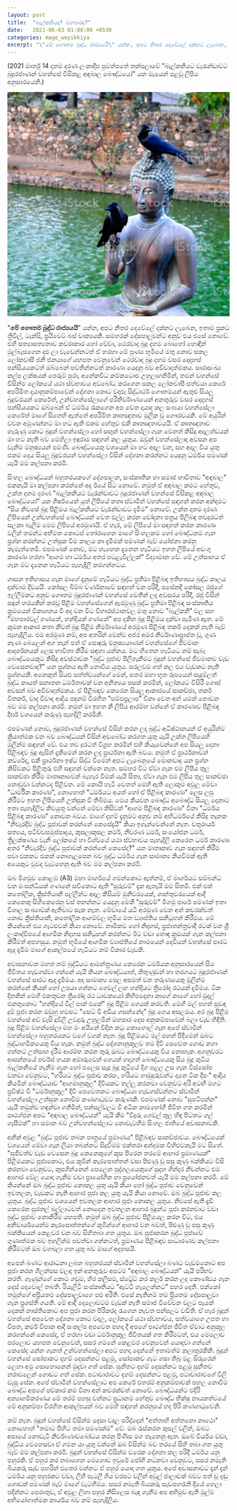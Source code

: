 ```yaml
---
layout: post
title:  "බැල්කනියද? මහපාරද?"
date:   2021-06-03 01:00:00 +0530
categories: mage_weyikkiya
excerpt: "\"මේ ගෞතම බුද්ධ රාජ්‍යයයි\" යන්න, අපට නිතර දෙවේලේ දක්නට ලැබෙන, ඉතාම ප්‍රකට ත්‍රීවීල්, ටැක්සි, ප්‍රයිවෙට් බස් වාක්‍යයකි. සමහරක් දේසපාලුවන්ට අනුව එය එසේ නොවේ. එහි සත්‍යාසත්‍යතාව කවරාකාර හෝ වේවා, ථෙරවාද බුදු දහම බොහෝ හොඳින් මුල්බැසගෙන දළු ලා වැඩෙන්නටත් ඒ හරහා මේ පුණ්‍ය භූමියේ මතු නොව සකල ලෝකවාසී ජනී ජනයාගේ යහපත වෙනුවෙන් ථෙරවාද බුදු දහම වසර දෙදහස් පන්සියයකටත් ඔබ්බෙන් පවතින්නටත් කාරණා යෙදුනු බව අවිවාදාත්මකය..."
---
```


(2021 මාර්තු 14 දාතම දරණ ලංකාදීප පුවත්පතේ තක්සලාවේ "බැල්කනියට වැරැන්ඩාවට බුදුරජාණන් වහන්සේ විසිකළ අඳබාල බෞද්ධයෝ" යන මැයෙන් පළවූ ලිපිය අනුසාරයෙනි.)

![Buddha Statue on Outdoors in Colombo (Image: https://www.istockphoto.com/photo/buddha-statues-in-seema-malaka-temple-colombo-sri-lanka-gm836128528-135973237)](/assets/img/posts/buddha-statue-on-balcony/title.jpg#center)

"**මේ ගෞතම බුද්ධ රාජ්‍යයයි**" යන්න, අපට නිතර දෙවේලේ දක්නට ලැබෙන, ඉතාම ප්‍රකට ත්‍රීවීල්, ටැක්සි, ප්‍රයිවෙට් බස් වාක්‍යයකි. සමහරක් දේසපාලුවන්ට අනුව එය එසේ නොවේ. එහි සත්‍යාසත්‍යතාව කවරාකාර හෝ වේවා, ථෙරවාද බුදු දහම බොහෝ හොඳින් මුල්බැසගෙන දළු ලා වැඩෙන්නටත් ඒ හරහා මේ පුණ්‍ය භූමියේ මතු නොව සකල ලෝකවාසී ජනී ජනයාගේ යහපත වෙනුවෙන් ථෙරවාද බුදු දහම වසර දෙදහස් පන්සියයකටත් ඔබ්බෙන් පවතින්නටත් කාරණා යෙදුනු බව අවිවාදාත්මකය. සාරාසංඛ්‍ය කල්ප ලක්ෂයක් පෙරුම් පුරා, අනේකවිධ කම්කටොළු උහුලාගනිමින්, තමන් වහන්සේ විසින්ම ලෝකයේ යථා ස්වභාවය අවබෝධ කරගෙන සකල ලෝකවාසී සත්වයා කෙරේ අපරිමිත දයානුකම්පාවෙන් දේශනා කොට වදාළූ සිද්ධාර්ථ ගෞතමයන් ඇතුළු සියලු බුදුවරයන් කෙරේත්, උන්වහන්සේලාගේ පරිනිර්වාණයෙන් අනතුරුව වසර දෙදහස් පන්සියයකට ඔබ්බෙන් ඒ ධර්මය රැකගෙන අප වෙත දායාද කල සංඝයා වහන්සේලා කෙරේත් මාගේ සිතෙහි ඇත්තේ අපරිමිත කෘතඥතාව මූලික වූ ගෞරවයකි. මේ අයුරින් වචන අමුණන්නට මා හට ඇති එකම හේතුව එකී කෘතඥතාවයයි. ඒ කෘතඥතාව හැරුණු කොට බුදුන් වහන්සේලා හෝ සඟුන් වහන්සේලා ගැන වෙනත් කිසිදු අදාලත්වයක් මා හට නැති බව මෙහිලා ඉඳුරාම සඳහන් කල යුතුය. ඔවුන් වහන්සේලාද අවසන අප වැනිම මනුෂ්‍යයන් පමණි. බෞද්ධයෙකු වශයෙන් මා හට අදාල වන, සහ අදාල විය යුතු එකම දෙය සියලු බුදුවරයන් වහන්සේලා විසින් දේශනා කරන්නට යෙදුනු ධර්මය පමණක් යැයි මම කල්පනා කරමි.

සිංහල බෞද්ධයන් බහුතරයකගේ දේශපාලන, සංස්කෘතික හා සමාජ භාවිතාව "අඳබාල" එකකැයි මා කල්පනා කරන්නේ අද ඊයේ සිට නොවේ. නමුත් ඒ අඳබාල කමට හේතුව, උක්ත දාතම දරණ "බැල්කනියට වැරැන්ඩාවට බුදුරජාණන් වහන්සේ විසිකළ අඳබාල බෞද්ධයෝ" යන ශීර්ෂයෙන් යුත් ලිපියේ කතෘ ස්වාමීන් වහන්සේ සඳහන් කරන අන්දමට "සිය නිවසේ බුදු පිළිමය බැල්කනියට වැරැන්ඩාවට දැමීම" නොවේ. උක්ත දාතම දරණ ලිපියෙන් උන්වහන්සේ බෞද්ධයන් වෙත එල්ල කරන චෝදනා පත්‍රය පිලිබඳ තවදුරටත් සලකා බැලීම මෙම ලිපියේ අරමුණයි. ඒ හැර, මේ ලිපියේ මා සඳහන් කරන කාරණා වලින් තමන්ට අභිමත කොටස් තෝරාගෙන මාගේ සිංහලකම හෝ බෞද්ධකම ගැන ප්‍රශ්න කරන්නට උත්සුක වීම කාලය කා දැමීමක් පමණක් බැව් යෝජනා කරනු කැමැත්තෙමි. එපමණක් නොව, මට හැඟෙන දැනෙන හැටියට ඉහත ලිපියේ අඩංගු කාරණා හරහා "ආගම හා ධර්මය අතර පටළැවිල්ලක්" විද්‍යාමාන වේ. මේ උත්සාහය ඒ ගැන මට දැනෙන හැටියට පැහැදිලි කරගන්නටය.

ශාසන ඉතිහාසය ගැන මාගේ දැනුමේ හැටියට බුද්ධ ප්‍රතිමා පිළිබඳ ඉතිහාසය බුද්ධ කාලය දක්වාම දිවයයි. කෝසල බිම්බ වර්ණනාවේ සඳහන් වන පරිදී, පසේනදී කෝසල රජුගේ ඉල්ලීමකට අනුව ගෞතම බුදුරජාණන් වහන්සේ වෙතින් ලද අවසරය පරිදී, රජු විසින් සඳුන් හරයකින් කරවූ පිළිම වහන්සේගෙන් ඇරඹුණු බුද්ධ ප්‍රතිමා පිළිබඳ සංස්කෘතිය ක්‍රමයෙන් විකාශනය වී අද වන විට විහාරස්ථානවල මතු නොව "බැල්කනි" වල සහ "මහපාරවල් ගණනේ, හන්දියක් ගණනේ" අප දකින බුදු පිළිමය දක්වා පැමිණ ඇත. මේ කුමන ආකාර කතා කීවත් බුදු පිළිම නිර්මාණයේ අරමුණ පිළිබඳ තර්ක දෙකක් නැති බැව් පැහැදිලිය. එම අරමුණ නම්, අප අතරින් වෙන්ව අජර අමර නිර්වාණාප්‍රාප්ත වූ, ගුණ නැණ බෙලෙන් අග තැන් පත් ඒ සොඳුරු මනුෂ්‍යයාණන් වහන්සේගේ ජීවමාන ආදර්ශනයක් ලෙස භාවිතා කිරීම සඳහා යන්නය. මට හිතෙන හැටියට නම් සැබෑ බෞද්ධයෙකුට කිසිදු අවස්ථාවක "බුද්ධ පූජාව පිලිගැනීමට බුදුන් වහන්සේ ජීවමානව වැඩ වෙසෙනවාද?" යන ප්‍රශ්නය ඇති නොවිය යුතුය. සරලවම ගත් කල එය වැඩකට නැති ප්‍රශ්නයකි. අනෙකුත් සියළු සත්ත්වයන්ගේ මෙන්, සතර මහා භූත රූපයෙන් සැදුම්ලත් බුද්ධ කායත් සනාතන ධර්මතාවක් වන අනිත්‍යය පසක් කරමින්, ලෝකයට විසිරී ගොස් අවසන් බව අවිවාදාත්මකය. ඒ පිළිබඳව කෙරෙන සියලු ආකාරයේ සාකච්ඡා, තර්ක විතර්ක, වාද විවාද ආදිය පදනම් විරහිත "සම්ඵප්‍රලාප" විනා වෙන අන් යමක් නොවන බව මම කල්පනා කරමි. නමුත් මා ඉහත කී ලිපිය ආරම්භ වන්නේ ඒ කාරණාව පිළිබඳ දීර්ඝ වශයෙන් කරුණු පැහදිලි කරමිනි.

එපමණක් නොව, බුදුරජාණන් වහන්සේ විසින් කරන ලද බුද්ධ අධිෂ්ඨානයන් ඒ අයුරින්ම ක්‍රියාත්මක වන බව බෞද්ධයන් විසින් අවබෝධ කරගත යුතු යැයි උක්ත ලිපියෙහි මුලින්ම සඳහන් වේ. එය තව දුරටත් විග්‍රහ කරමින් එහි කියැවෙන්නේ අප සියලු දෙනා පිළිබඳව බුදු ඇසින් දැකීමෙන් කරන ලද ප්‍රාර්ථනා ඇති බවය. නමුත් ඒ ප්‍රාර්ථනාවන් කවරේද, එකී ප්‍රාර්ථනා ඉෂ්ට සිද්ධ වීමෙන් අපට ලැබෙනුයේ මොනවාද යන ප්‍රශ්න කිසිවකට පිළිතුරු එහි සඳහන් වන්නෙ නැත. සමහර විට ඒවා ගැන එම ලිපිය තුල සාකච්ඡා කිරීම මාතෘකාවෙන් බැහැර වීමක් යැයි සිතා, ඒවා ගැන එම ලිපිය තුල සාකච්ඡා නොවූවා වන්නටද පිළිවන. මේ කොයි හැටි වෙතත් මෙහි ඇති ලොකුම අවුල මේවා "ධාර්මික කාරණා", නොහොත් "ධර්මයට අයත් හෝ ඒ පිළිබඳ කාරණා" ලෙස ලඝු කිරීමට ඉහත ලිපියෙහි උත්සුක වී තිබීමය. මෙය කියවන බෞද්ධ අබෞද්ධ සියලු දෙනාට ඉතා පැහැදිලිව කිවයුතු වන්නේ මේවා කිසිවක් "ආගම පිළිබඳ කාරණා" විනා "ධර්මය පිළිබඳ කාරණා" නොවන බවය. මාගේ දහම් දැනුමට අනුව නම් අභිධර්මයේ කිසිදු තැනක "නිවැරදිව බුද්ධ පූජාවක් කරන්නේ කෙසේදැයි" කියා ඉගැන්වෙන්නේ නැත. චතුරාර්ය සත්‍යය, පටිච්චසමුප්පාදය, කුසලාකුසල කර්ම, නීවරණ ධර්ම, සංයෝජන ධර්ම, ත්‍රිලක්ෂණය වැනි ලෝකයේ හා විශ්වයේ යථා ස්වභාවය පැහැදිලි කෙරෙන ධර්ම කාරණා අතර "නිවැරදිව බුද්ධ පූජාවක් කරන්නේ කෙසේද?" යන මාතෘකාව ගැන සඳහන් කිරීම පවා එකකට එකක් නොගැලපෙන බව බුද්ධ ධර්මය ගැන සාමාන්‍ය කියවීමක් ඇති අයෙකුට වුවද වැටහෙනු ඇති බව මම කල්පනා කරමි.

ඔබ මීගමුව කොළඹ (A3) මහා මාර්ගයේ ගමන්කොට ඇත්නම්, ඒ මාර්ගයට සම්බන්ධ වන මංසන්ධියක් ගණනේ සවිකොට ඇති "සුරුවම්" දැක ඇතැයි මම සිතමි. එක් එක් කතෝලික, ක්‍රිස්තියානි පල්ලීන්ට අදාල කිසියම් මුනිවරයෙක්, ශාන්තුවරයෙක් ආදී කෙනෙකු සිහිකෙරෙනු වස් තනන්නට යෙදුනු මෙකී "සුරුවම්" මීගමු පාරේ පමණක් ඉතා විශාල සංඛ්‍යාවක් ඇතිවාට සැක නැත. මේවායේ යටි අරමුණ වෙන අන් කවරක්වත් නොව ක්‍රිස්තියානි, කතෝලික ආගම්වල භූමිය මත ව්‍යාප්තිය සනිටුහන් කිරීමය. මේ කියන්නේ එය ගැටළුවක් කියා නොවේ. නාමිකව හෝ නිදහස්, ප්‍රජාතන්ත්‍රවාදී රටක් වන ශ්‍රී ලංකාද්වීපයේ ආගමික නිදහස සනිටුහන් කරන්නට ඊට වඩා හොඳ ක්‍රමයක් ගැන කල්පනා කිරීමත් අපහසුය. නමුත් භූමියේ ආගමික ව්‍යාප්තියේ නාමයෙන් දෙවියන් වහන්සේ පාරට ඇද දැමීම මාගේ ආකල්පයේ හැටියට නම් විකාර වැඩකි.

අවාසනාවක මහත නම් බුද්ධියට ආමන්ත්‍රණය කෙරෙන ධර්මයක අනුසාරයෙන් සිය ජීවිතය හැඩගස්වා ගන්නේ යැයි කියන බෞද්ධයාත්, කිතුණුවන් හා තරගයට බුදුරජාණන් වහන්සේ පාරට ඇද දැමීමය. අද සාමාන්‍ය පෙල අසමත් වන තරුණයෙකු මුලින්ම කරන්නේ කීයක් හෝ උපයා ගන්නට ගෙවල් ලඟ හන්දියට ත්‍රිරෝද රථයක් දැමීමය. ටික දිනකින් මෙහි එකතුවන ත්‍රිරෝද රථ ධාවකයෝ කිහිපදෙනා කාගේ කාගේ හෝ මුදල් එකතුකොට "හන්දියේ වීල් පාක් එකේ" බුදු පිළිම ගෙයක් කරවති. මෙහි මල් පහන් සුවඳ දුම් පූජා කරන ඔවුහු හවසට "සෙට් වී අඩිය ගසන්නේද" බුදු ගෙය අසලමය. අර බුදු පිළිම වහන්සේ අව් වැසි දූවිලි උවදුරු උහුලමින් මහපාර දෙස අනුකම්පාවෙන් බලා වැඩ හිඳිති. බුදු පිළිම වහන්සේලා මහ මං අයිනේ විදින කටු කොහොල් ගැන අපේ ස්වාමීන් වහන්සේලා බහුතරයකට වගේ වගක් නැත. බුදු පිළිමයට මල් පහන් පිදීමෙන් ඔබට බුද්ධාගමිකයෙකු විය හැක. නමුත් බුද්ධ දේශනානුකූලව තම දිවි පෙවෙත ගොඩ නගා ගන්නට උත්සාහ දැරීම ආරම්භ කරන තුරු ඔබට බෞද්ධයෙකු විය නොහැක. අගනුවරට ආසන්නයේ පර්චස් හයක අමාරුවෙන් ගෙයක් හදාගත් බෞද්ධයෙකු සිය බුදු කුටිය බැල්කනියේ තැනීම ගැන හෝ එලෙස සෑදූ බුදු කුටියේ දිග පළල උස ගැන විස්සෝප වනවා වෙනුවට, "හරියට බුද්ධ පූජාව කරපං, හරියට හාමුදුරුවන්ට දානෙ ටික දීපං" ආදිය කියමින් බෞද්ධයාව "ආගමානුකූල" දිවියකට තල්ලු කරනවා වෙනුවට අරි අටඟි මගට ප්‍රවිෂ්ඨ වී "ධර්මානුකූල" දිවි පෙවෙතකට බෞද්ධයා හැඩගස්වන්නට ස්වාමීන් වහන්සේලා උත්සුක නොවීම කණගාටුවට කරුණකි. එපමණක් නොව "සුපටිපන්න" යැයි තමුන්ව හඳුන්වා ගනිමින්, පන්සල්වලට වී අධික කාමභෝගී ජීවිත ගත කරමින් පෘථග්ජන අපට "අඳබාල බෞද්ධයන්" යැයි කීම "වීදුරු ගෙවල් තුල හිඳ පිටතට ගල් ගැසීමක්" හා සමාන බව උන්වහන්සේලාට නොවැටහීම සිංහල ජාතියේ අවාසනාවකි. 

අනික් අවුල "බුද්ධ පූජාව තබන පාත්‍රයේ ප්‍රමාණය" පිළිබඳව සාකච්ඡාවය. බෞද්ධයෙක් වශයෙන් මේවා ගැන ලියා තබන්නට සිදුවීමම එක්තරා අන්දමක විහිළුවකැයි මට සිතේ. "සුජීවත්ව වැඩ වෙසෙන බුදු කෙනෙකුගේ කුස පිරෙන තරමේ ආහාර ප්‍රමාණයක්" පිළිමයකට පූජාකොට, එය කූඹින් කැරපොත්තන් වසා පිළුණු වූ පසු කුණු බක්කියට විසි කරනවා වෙනුවට, කුසගින්නෙන් පෙලෙන පුද්ගලයෙකුගේ සුදහ ගින්දර නිවන්නට එම ආහාර වේල යොදා ගැනීම වඩා ප්‍රායෝගික හා ප්‍රයෝජනවත් යැයි මම කල්පනා කරමි. මේ කියන්නේ ඔබ බුද්ධ පූජාව නොකල යුතු යැයි කියා හෝ බුද්ධ පූජාව වෙනුවෙන් ඉවතලන, වැඩකට නැති ආහාර පූජා කල යුතු යැයි කියා නොවේ. ඔබ බුද්ධ පූජාව කල යුතුය. බුද්ධ පූජාව වශයෙන් ඉවතලන ආහාර පූජා නොකල යුතුය. නිවසේ ඇති දැඩි කෙරෙන සුරතල් බල්ලාටවත් නොදෙන ඉවතලන ආහාර බුදුන්ට පූජා කරනවාට වඩා බුද්ධ පූජාව නොකිරීම යහපති. නමුත් ඔබ බුද්ධ පූජාව පිළියෙල කරන විට, එය අනිවාර්යයෙන්ම කැරපොත්තන්ගේ කූඹින්ගේ ආහාර වන බවත්, පිළුණු වූ පසු කුණු බක්කියෙන් කෙළවර වන බව සිහිතබා ගත යුතුය. ඔබ පූජාකරන බුද්ධ පූජාවේ ගුණාත්මක බව ඉහලින්ම පවත්වා ගන්නටත්, ප්‍රමාණය පිළිබඳව සාධාරණව කල්පනා කිරීමටත් ඔබ වගබලා ගත යුතු බව මාගේ අදහසයි.

අපෙන් බණට ආරාධනා ලබන බහුතරයක් ස්වාමීන් වහන්සේලා බණට වැඩමකොට අප පූජා කරන ගිලන්පස වලඳා ඉන් අනතුරුව අපටම "අඳබාල බෞද්ධයන්" යැයි පරිභව කරති. ගෑණුන්ගේ කොට ගවුම, හිර කලිසම, ස්ට්‍රේට් කර කලර් කරන ලද කොණ්ඩය ගැන දෙස් දෙවොල් තබති. රියැලිටි සංස්කෘතියට "ඇට්ටි හැලෙන්නට" පහර දෙති. එක්කෝ තමුන්ගේ අප්‍රියතම දේසපාලුවාගෙ පළු අරිති. එසේ නැතිනම් තම ප්‍රියතම දේසපාලුවා ගැන ප්‍රශස්ති ගයති. මේ ආදී දෙලොවටම වැඩක් නැති සමාජ විවේචන වලට පැයක් දෙකක් නාස්තිකොට අප පූජා කරන පිරිකරද රැගෙන නැවත පන්සලට වඩිති. ඒ හැර බුදුන් වහන්සේ අපවෙත දේශනා කොට වදාල, ලෝකයේ යථා ස්වභාවය, සත්වයාගෙ උපත හා විපත, කර්ම විපාක ආදී සංකල්ප අපවෙත පහදා දී අපගේ පෘථග්ජන ජීවිත ඒවාට අනුකූල කරගන්නේ කෙසේද, ඒ හරහා වඩා ධර්මානුකූල ජීවිතයක් ගත කිරීමටත්, එය මෙලොව පරලොව යහපත වෙනුවෙන්, සසර ගමනේ කෙළවර වෙනුවෙන් යොදවා ගන්නේ කෙසේද යන්න ගැනත් උන්වහන්සේලා අපට පහදා දෙන්නේ ඉතාමත්ම කලාතුරකිනි. බුදුන් වහන්සේ සෝපාකට දහම් දෙසන්නට පළමු, සෝපාකව ගැට ගසා තිබූ මළ සිරුරෙන් ලෙහා අමු සොහොනෙන් මුදවා ගත් සේක. සුනීතට දහම් දෙසන්නට පළමු සුනීතව නරාවලෙන් ගොඩට ගත් සේක. පටාචාරාවට දහම් දෙසන්නට පළමු, පටාචාරාවගේ විලි වැසූ සේක. අපේ ස්වාමීන් වහන්සේලාට අප කෙරේ එතරම් අනුකම්පාවක් පහල නොවීම බෞද්ධ අපගේ පව්කාර කම විනා අන් කවරක්වත් නොවේ. බෞද්ධයන්ට එදිරි අන්‍යාගමීකරණය මේ තරම් පහසු වන්නට ප්‍රධානම හේතුව බෞද්ධ භික්ෂු නායකත්වයේ මේ අනුකම්පා විරහිත ආකල්පයන් බව මෙහි සඳහන් කරනුයේ හද පිරි කණගාටුවෙනි.

කම් නැත. බුදුන් වහන්සේ විසින්ම දෙසා වදාල පරිද්දෙන් "අත්තාහි අත්තනො නාථො" නොහොත් "තමාට පිහිට තමා පමණක්ම" වේ. ඔබ රැස්කරන කුසල් වලින්, ඔබට අපායේ නොවැටී නිර්වාණාවබෝධය කරනු පිණිස මග තැනෙනු ඇත. ඔබේ වීර්යය වඩා, බුද්ධිය වෙහෙසවා ඒ ගමන යා යුතු වන්නේ ඔබ විසින්ම බව තරයේ සිහි තබා ගත යුතු බැව් මම කල්පනා කරමි. බුදුන් වහන්සේ විසින්ම වරෙක දේශනා කල පරිදී ධර්මය යනු පහුරකි. ඒ පහුර කර තබාගෙන මෙගොඩ ඉවුරේ ජෝගි නටනවා වෙනුවට, සසර නමැති බියකරු සැඩ පහරින් එතෙර වන්නට ඒ පහුර යොදා ගත යුතුය. අපේ අවාසනාවට දැන් දැන් ධර්මය යනු පහුරකට වඩා, ලිහී පැටලී ගිය වරපට වලින් අවුල් ජාලාවක් බවට පත් වූ දඬු ගොඩක් පමණක් බැව් මාගේ වැටහීමය. සසර නමැති බියකරු සැඩපහරැති දියේ හෙලා පදින්නට පෙරාතුව, ඒ අවුල ලිහා පහුර නිසිලෙස බැඳ ගැනීම අප අභිමුව ඇති මුල්ම අභියෝගාත්මක කාර්යය බව නම් පැහැදිලිය.
